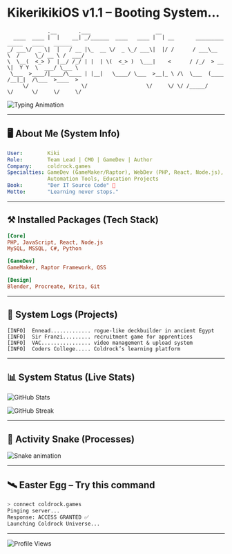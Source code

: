 # KikerikikiOS v1.1 – Booting System...

```text
             .__       .___                     __                                             
  ____  ____ |  |    __| _/______  ____   ____ |  | __       _________    _____   ____   ______
_/ ___\/  _ \|  |   / __ |\_  __ \/  _ \_/ ___\|  |/ /      / ___\__  \  /     \_/ __ \ /  ___/
\  \__(  <_> )  |__/ /_/ | |  | \(  <_> )  \___|    <      / /_/  > __ \|  Y Y  \  ___/ \___ \ 
 \___  >____/|____/\____ | |__|   \____/ \___  >__|_ \ /\  \___  (____  /__|_|  /\___  >____  >
     \/                 \/                   \/     \/ \/ /_____/     \/      \/     \/     \/ 
```

![Typing Animation](https://readme-typing-svg.herokuapp.com?font=Fira+Code&size=22&duration=3000&pause=1000&color=60AAFF&center=true&vCenter=true&width=720&lines=Initializing+Hawk+Profile;Loading+Coldrock+Modules;System+Status:+STABLE;Welcome+to+Kiki's+Code+Universe)

---

## 🖥️ About Me (System Info)

```yaml
User:        Kiki
Role:        Team Lead | CMO | GameDev | Author
Company:     coldrock.games
Specialties: GameDev (GameMaker/Raptor), WebDev (PHP, React, Node.js),
             Automation Tools, Education Projects
Book:        "Der IT Source Code" 📘
Motto:       "Learning never stops."
```

---

## ⚒️ Installed Packages (Tech Stack)

```ini
[Core]
PHP, JavaScript, React, Node.js
MySQL, MSSQL, C#, Python

[GameDev]
GameMaker, Raptor Framework, QSS

[Design]
Blender, Procreate, Krita, Git
```

---

## 🔭 System Logs (Projects)

```log
[INFO]  Ennead............. rogue-like deckbuilder in ancient Egypt
[INFO]  Sir Franzi......... recruitment game for apprentices
[INFO]  VAC................ video management & upload system
[INFO]  Coders College..... Coldrock’s learning platform
```

---

## 📊 System Status (Live Stats)

![GitHub Stats](https://github-readme-stats.vercel.app/api?username=kikerikiki&show_icons=true&theme=radical&hide_border=true&bg_color=0D1117&title_color=60AAFF&icon_color=60AAFF)

![GitHub Streak](https://github-readme-streak-stats.herokuapp.com/?user=kikerikiki&theme=radical&hide_border=true&background=0D1117&ring=60AAFF&fire=FF4080&currStreakLabel=60AAFF)

---

## 🐍 Activity Snake (Processes)

![Snake animation](https://github.com/kikerikiki/kikerikiki/blob/output/github-contribution-grid-snake.svg)

---

## 🛰️ Easter Egg – Try this command

```bash
> connect coldrock.games
Pinging server...
Response: ACCESS GRANTED ✅
Launching Coldrock Universe...
```

---

![Profile Views](https://komarev.com/ghpvc/?username=kikerikiki&label=system%20accesses&color=60AAFF&style=for-the-badge)
